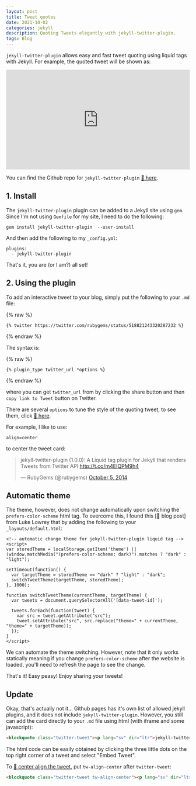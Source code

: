 ```yaml
---
layout: post
title: Tweet quotes
date: 2021-10-02
categories: jekyll
description: Quoting Tweets elegantly with jekyll-twitter-plugin.
tags: Blog
---
```


`jekyll-twitter-plugin` allows easy and fast tweet quoting using liquid tags with Jekyll. For example, the quoted tweet will be shown as:

<!--  twitter https://twitter.com/rubygems/status/518821243320287232  -->

<div class="twitter-tweet twitter-tweet-rendered" style="display: flex; max-width: 550px; width: 100%; margin-top: 10px; margin-bottom: 10px;"><iframe id="twitter-widget-1" scrolling="no" frameborder="0" allowtransparency="true" allowfullscreen="true" class="" title="Twitter Tweet" src="https://platform.twitter.com/embed/Tweet.html?dnt=false&amp;embedId=twitter-widget-1&amp;features=eyJ0ZndfZXhwZXJpbWVudHNfY29va2llX2V4cGlyYXRpb24iOnsiYnVja2V0IjoxMjA5NjAwLCJ2ZXJzaW9uIjpudWxsfSwidGZ3X2hvcml6b25fdHdlZXRfZW1iZWRfOTU1NSI6eyJidWNrZXQiOiJodGUiLCJ2ZXJzaW9uIjpudWxsfSwidGZ3X3NwYWNlX2NhcmQiOnsiYnVja2V0Ijoib2ZmIiwidmVyc2lvbiI6bnVsbH19&amp;frame=false&amp;hideCard=false&amp;hideThread=false&amp;id=518821243320287232&amp;lang=en&amp;origin=http%3A%2F%2F127.0.0.1%3A4000%2Fjekyll%2F2021%2F10%2F02%2Ftwitter_card.html&amp;sessionId=8e6d68d0172f6a97f655f8d2177cc7f97cda1fa0&amp;theme=dark&amp;widgetsVersion=fcb1942%3A1632982954711&amp;width=550px" data-tweet-id="518821243320287232" style="position: static; visibility: visible; width: 550px; height: 273px; display: block; flex-grow: 1;"></iframe></div> <script async src="//platform.twitter.com/widgets.js" charset="utf-8"></script>

You can find the Github repo for `jekyll-twitter-plugin` [:link: here](https://github.com/rob-murray/jekyll-twitter-plugin).

## 1. Install

The `jekyll-twitter-plugin` plugin can be added to a Jekyll site using `gem`. Since I'm not using `Gemfile` for my site, I need to do the following:

```
gem install jekyll-twitter-plugin  --user-install
```

And then add the following to my `_config.yml`:

```
plugins:
  - jekyll-twitter-plugin
```

That's it, you are (or I am?) all set!

## 2. Using the plugin

To add an interactive tweet to your blog, simply put the following to your `.md` file:

{% raw %}
```
{% twitter https://twitter.com/rubygems/status/518821243320287232 %}
```
{% endraw %}

The syntax is:

{% raw %}
```
{% plugin_type twitter_url *options %}
```
{% endraw %}

where you can get `twitter_url` from by clicking the share button and then `copy link to Tweet` button on Twitter.

There are several `options` to tune the style of the quoting tweet, to see them, click [:link: here](https://developer.twitter.com/en/docs/twitter-for-websites/embedded-tweets/guides/embedded-tweet-parameter-reference).


For example, I like to use:

```
align=center
```

to center the tweet card:

<blockquote class="twitter-tweet tw-align-center"><p lang="sv" dir="ltr">jekyll-twitter-plugin (1.0.0): A Liquid tag plugin for Jekyll that renders Tweets from Twitter API <a href="http://t.co/m4EIQPM9h4">http://t.co/m4EIQPM9h4</a></p>&mdash; RubyGems (@rubygems) <a href="https://twitter.com/rubygems/status/518821243320287232?ref_src=twsrc%5Etfw">October 5, 2014</a></blockquote> <script async src="https://platform.twitter.com/widgets.js" charset="utf-8"></script>
<!-- twitter https://twitter.com/rubygems/status/518821243320287232 align=center -->


## Automatic theme

The theme, however, does not change automatically upon switching the `prefers-color-scheme` html tag.
To overcome this, I found this [:link: blog post] from Luke Lowrey that by adding the following to your `_layouts/default.html`:

```
<!-- automatic change theme for jekyll-twitter-plugin liquid tag -->
<script>
var storedTheme = localStorage.getItem('theme') || (window.matchMedia("(prefers-color-scheme: dark)").matches ? "dark" : "light");

setTimeout(function() {
  var targetTheme = storedTheme == "dark" ? "light" : "dark";
  switchTweetTheme(targetTheme, storedTheme);
}, 1000);

function switchTweetTheme(currentTheme, targetTheme) {
  var tweets = document.querySelectorAll('[data-tweet-id]');

  tweets.forEach(function(tweet) {
    var src = tweet.getAttribute("src");
    tweet.setAttribute("src", src.replace("theme=" + currentTheme, "theme=" + targetTheme));
  });
}
</script>
```

We can automate the theme switching. However, note that it only works statically meaning if you change `prefers-color-scheme` after the website is loaded, you'll need to refresh the page to see the change.

That's it! Easy peasy! Enjoy sharing your tweets!

## Update
Okay, that's actually not it... Github pages has it's own list of allowed jekyll plugins, and it does not include `jekyll-twitter-plugin`. However, you still can add the card directly to your `.md` file using html (with iframe and some javascript):


```html
<blockquote class="twitter-tweet"><p lang="sv" dir="ltr">jekyll-twitter-plugin (1.0.0): A Liquid tag plugin for Jekyll that renders Tweets from Twitter API <a href="http://t.co/m4EIQPM9h4">http://t.co/m4EIQPM9h4</a></p>&mdash; RubyGems (@rubygems) <a href="https://twitter.com/rubygems/status/518821243320287232?ref_src=twsrc%5Etfw">October 5, 2014</a></blockquote> <script async src="https://platform.twitter.com/widgets.js" charset="utf-8"></script>
```

The html code can be easily obtained by clicking the three little dots on the top right corner of a tweet and select "Embed Tweet".

To [:link: center align the tweet](https://blog.hubspot.com/blog/tabid/6307/bid/34273/how-to-center-align-your-embedded-tweets-quick-tip.aspx), put `tw-align-center` after `twitter-tweet`:

```html
<blockquote class="twitter-tweet tw-align-center"><p lang="sv" dir="ltr">jekyll-twitter-plugin (1.0.0): A Liquid tag plugin for Jekyll that renders Tweets from Twitter API <a href="http://t.co/m4EIQPM9h4">http://t.co/m4EIQPM9h4</a></p>&mdash; RubyGems (@rubygems) <a href="https://twitter.com/rubygems/status/518821243320287232?ref_src=twsrc%5Etfw">October 5, 2014</a></blockquote> <script async src="https://platform.twitter.com/widgets.js" charset="utf-8"></script>
```
